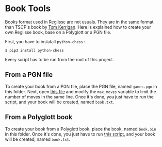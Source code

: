 # Book Tools

Books format used in Reglisse are not usuals. They are in the same format than TSCP's book by [Tom Kerrigan](http://www.tckerrigan.com). Here is explained how to create your own Reglisse book, base on a Polyglott or a PGN file.

First, you have to inslatall ```python-chess``` :

```
$ pip3 install python-chess
```

Every script has to be run from the root of this project.

## From a PGN file

To create your book from a PGN file, place the PGN file, named ```games.pgn``` in this folder. Next, open [this file](./pgn_to_book.py) and modify the ```max_moves``` variable to limit the number of moves in the same line. Once it's done, you just have to run the script, and your book will be created, named ```book.txt```.

## From a Polyglott book

To create your book from a Polyglott book, place the book, named ```book.bin``` in this folder. Once it's done, you just have to run [this script](./polyglott_to_book.py), and your book will be created, named ```book.txt```.